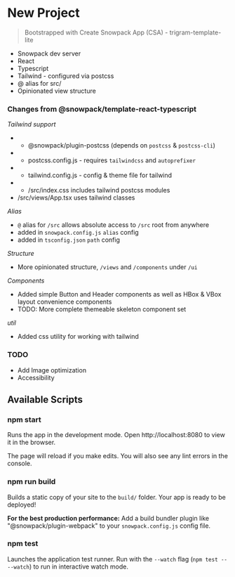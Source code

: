 # New Project

> Bootstrapped with Create Snowpack App (CSA) - trigram-template-lite

* Snowpack dev server
* React
* Typescript
* Tailwind - configured via postcss
* @ alias for src/
* Opinionated view structure 

### Changes from @snowpack/template-react-typescript

*Tailwind support*
* + @snowpack/plugin-postcss (depends on `postcss` & `postcss-cli`)
* + postcss.config.js - requires `tailwindcss` and `autoprefixer`
* + tailwind.config.js - config & theme file for tailwind
* + /src/index.css includes tailwind postcss modules
* /src/views/App.tsx uses tailwind classes 

*Alias*
* `@` alias for `/src` allows absolute access to `/src` root from anywhere
* added in `snowpack.config.js` `alias` config
* added in `tsconfig.json` `path` config

*Structure*
* More opinionated structure, `/views` and `/components` under `/ui`

*Components*
* Added simple Button and Header components as well as HBox & VBox layout convenience components
* TODO: More complete themeable skeleton component set

*util*
* Added css utility for working with tailwind 

### TODO

* Add Image optimization 
* Accessibility 

## Available Scripts

### npm start

Runs the app in the development mode.
Open http://localhost:8080 to view it in the browser.

The page will reload if you make edits.
You will also see any lint errors in the console.

### npm run build

Builds a static copy of your site to the `build/` folder.
Your app is ready to be deployed!

**For the best production performance:** Add a build bundler plugin like "@snowpack/plugin-webpack" to your `snowpack.config.js` config file.

### npm test

Launches the application test runner.
Run with the `--watch` flag (`npm test -- --watch`) to run in interactive watch mode.
